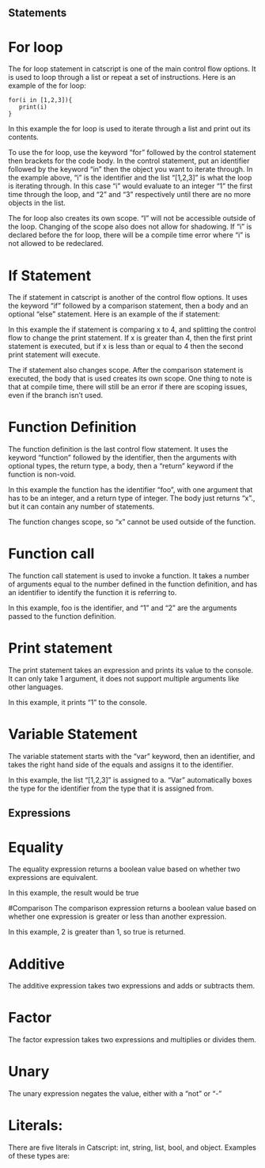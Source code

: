 ## Statements

# For loop

The for loop statement in catscript is one of the main control flow options. It is used to loop through a list or repeat a set of instructions. Here is an example of the for loop:
```
for(i in [1,2,3]){
   print(i)
}
```

In this example the for loop is used to iterate through a list and print out its contents. 

To use the for loop, use the keyword “for” followed by the control statement then brackets for the code body. In the control statement, put an identifier followed by the keyword “in” then the object you want to iterate through. In the example above, “i” is the identifier and the list “[1,2,3]” is what the loop is iterating through. In this case “i” would evaluate to an integer “1” the first time through the loop, and “2” and “3” respectively until there are no more objects in the list.

The for loop also creates its own scope. “I” will not be accessible outside of the loop. Changing of the scope also does not allow for shadowing. If “i” is declared before the for loop, there will be a compile time error where “i” is not allowed to be redeclared.

# If Statement

The if statement in catscript is another of the control flow options. It uses the keyword “if” followed by a comparison statement, then a body and an optional “else” statement. Here is an example of the if statement:

In this example the if statement is comparing x to 4, and splitting the control flow to change the print statement. If x is greater than 4, then the first print statement is executed, but if x is less than or equal to 4 then the second print statement will execute. 

The if statement also changes scope. After the comparison statement is executed, the body that is used creates its own scope. One thing to note is that at compile time, there will still be an error if there are scoping issues, even if the branch isn’t used.

# Function Definition

The function definition is the last control flow statement. It uses the keyword “function” followed by the identifier, then the arguments with optional types, the return type, a body, then a “return” keyword if the function is non-void.


In this example the function has the identifier “foo”, with one argument that has to be an integer, and a return type of integer. The body just returns “x”., but it can contain any number of statements.

The function changes scope, so “x” cannot be used outside of the function.

# Function call

The function call statement is used to invoke a function. It takes a number of arguments equal to the number defined in the function definition, and has an identifier to identify the function it is referring to. 

In this example, foo is the identifier, and “1” and “2” are the arguments passed to the function definition. 

# Print statement

The print statement takes an expression and prints its value to the console. It can only take 1 argument, it does not support multiple arguments like other languages.


In this example, it prints “1” to the console.

# Variable Statement

The variable statement starts with the “var” keyword, then an identifier, and takes the right hand side of the equals and assigns it to the identifier.

In this example, the list “[1,2,3]” is assigned to a. “Var” automatically boxes the type for the identifier from the type that it is assigned from.

## Expressions

# Equality
The equality expression returns a boolean value based on whether two expressions are equivalent.

In this example, the result would be true

#Comparison
The comparison expression returns a boolean value based on whether one expression is greater or less than another expression.

In this example, 2 is greater than 1, so true is returned.

# Additive
The additive expression takes two expressions and adds or subtracts them.


# Factor
The factor expression takes two expressions and multiplies or divides them.

# Unary
The unary expression negates the value, either with a “not” or “-”

# Literals:
There are five literals in Catscript: int, string, list, bool, and object. Examples of these types are:



